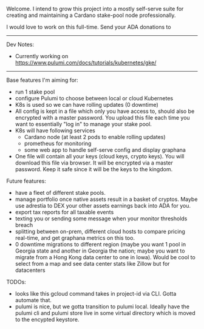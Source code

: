 

Welcome. I intend to grow this project into a mostly self-serve suite
for creating and maintaining a Cardano stake-pool node professionally.

I would love to work on this full-time. Send your ADA donations to
___________


Dev Notes:
- Currently working on https://www.pulumi.com/docs/tutorials/kubernetes/gke/
___________

Base features I'm aiming for:
- run 1 stake pool
- configure Pulumi to choose between local or cloud Kubernetes
- K8s is used so we can have rolling updates (0 downtime)
- All config is kept in a file which only you have access to, should
  also be encrypted with a master password. You upload this file each
  time you want to essentially "log in" to manage your stake pool.
- K8s will have following services
  - Cardano node (at least 2 pods to enable rolling updates)
  - prometheus for monitoring
  - some web app to handle self-serve config and display graphana
- One file will contain all your keys (cloud keys, crypto keys).
  You will download this file via browser. It will be encrypted via a master
  password. Keep it safe since it will be the keys to the kingdom.

Future features:
- have a fleet of different stake pools.
- manage portfolio once native assets result in a basket of cryptos.
  Maybe use adrestia to DEX your other assets earnings back into ADA
  for you.
- export tax reports for all taxable events
- texting you or sending some message when your monitor thresholds breach
- splitting between on-prem, different cloud hosts to compare pricing
  real-time, and get graphana metrics on this too.
- 0 downtime migrations to different region (maybe you want 1 pool 
  in Georgia state and another in Georgia the nation; maybe you want to 
  migrate from a Hong Kong data center to one in Iowa). Would be cool to select from a map and see data center stats like Zillow but for datacenters


TODOs:
- looks like this gcloud command takes in project-id via CLI. Gotta automate that.
- pulumi is nice, but we gotta transition to pulumi local. Ideally have the
  pulumi cli and pulumi store live in some virtual directory which is moved
  to the encypted keystore.